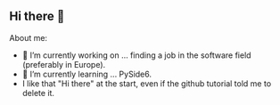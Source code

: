 ## Hi there 👋

About me:
- 🔭 I’m currently working on ... finding a job in the software field (preferably in Europe).
- 🌱 I’m currently learning ... PySide6.
- I like that "Hi there" at the start, even if the github tutorial told me to delete it.
